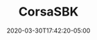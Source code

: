 ---
title: "CorsaSBK"
date: 2020-03-30T17:42:20-05:00
draft: true
banner: "/images/common/standard-banner.png"
year: 2020
design: ["Show 'n Tell Data"]
technology: ["D3.js"]
tags: ["visualize"]
---